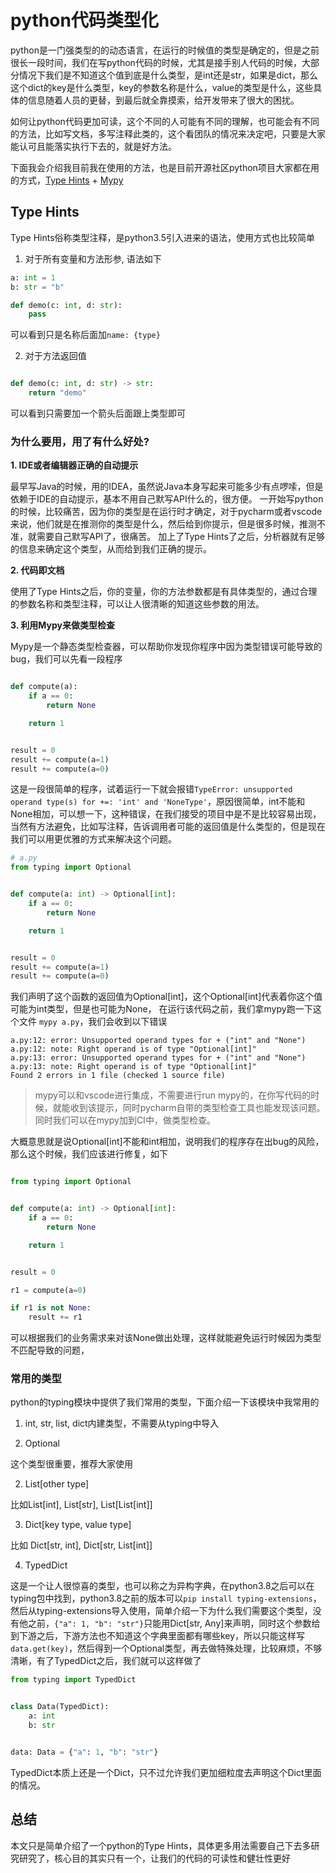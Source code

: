 # python代码类型化

python是一门强类型的的动态语言，在运行的时候值的类型是确定的，但是之前很长一段时间，我们在写python代码的时候，尤其是接手别人代码的时候，大部分情况下我们是不知道这个值到底是什么类型，是int还是str，如果是dict，那么这个dict的key是什么类型，key的参数名称是什么，value的类型是什么，这些具体的信息随着人员的更替，到最后就全靠摸索，给开发带来了很大的困扰。

如何让python代码更加可读，这个不同的人可能有不同的理解，也可能会有不同的方法，比如写文档，多写注释此类的，这个看团队的情况来决定吧，只要是大家能认可且能落实执行下去的，就是好方法。

下面我会介绍我目前我在使用的方法，也是目前开源社区python项目大家都在用的方式，[Type Hints](https://www.python.org/dev/peps/pep-0484/) + [Mypy](https://github.com/python/mypy)

## Type Hints

Type Hints俗称类型注释，是python3.5引入进来的语法，使用方式也比较简单

1. 对于所有变量和方法形参, 语法如下

```python
a: int = 1
b: str = "b"

def demo(c: int, d: str):
    pass
```

可以看到只是名称后面加`name: {type}`

2. 对于方法返回值

```python

def demo(c: int, d: str) -> str:
    return "demo"

```

可以看到只需要加一个箭头后面跟上类型即可

### 为什么要用，用了有什么好处?

**1. IDE或者编辑器正确的自动提示**

最早写Java的时候，用的IDEA，虽然说Java本身写起来可能多少有点啰嗦，但是依赖于IDE的自动提示，基本不用自己默写API什么的，很方便。
一开始写python的时候，比较痛苦，因为你的类型是在运行时才确定，对于pycharm或者vscode来说，他们就是在推测你的类型是什么，然后给到你提示，但是很多时候，推测不准，就需要自己默写API了，很痛苦。
加上了Type Hints了之后，分析器就有足够的信息来确定这个类型，从而给到我们正确的提示。

**2. 代码即文档**

使用了Type Hints之后，你的变量，你的方法参数都是有具体类型的，通过合理的参数名称和类型注释，可以让人很清晰的知道这些参数的用法。

**3. 利用Mypy来做类型检查**

Mypy是一个静态类型检查器，可以帮助你发现你程序中因为类型错误可能导致的bug，我们可以先看一段程序

```python

def compute(a):
    if a == 0:
        return None

    return 1


result = 0
result += compute(a=1)
result += compute(a=0)
```

这是一段很简单的程序，试着运行一下就会报错`TypeError: unsupported operand type(s) for +=: 'int' and 'NoneType'`，原因很简单，int不能和None相加，可以想一下，这种错误，在我们接受的项目中是不是比较容易出现，当然有方法避免，比如写注释，告诉调用者可能的返回值是什么类型的，但是现在我们可以用更优雅的方式来解决这个问题。

```python
# a.py
from typing import Optional


def compute(a: int) -> Optional[int]:
    if a == 0:
        return None

    return 1


result = 0
result += compute(a=1)
result += compute(a=0)
```

我们声明了这个函数的返回值为Optional[int]，这个Optional[int]代表着你这个值可能为int类型，但是也可能为None，
在运行该代码之前，我们拿mypy跑一下这个文件 `mypy a.py`，我们会收到以下错误

```shell
a.py:12: error: Unsupported operand types for + ("int" and "None")
a.py:12: note: Right operand is of type "Optional[int]"
a.py:13: error: Unsupported operand types for + ("int" and "None")
a.py:13: note: Right operand is of type "Optional[int]"
Found 2 errors in 1 file (checked 1 source file)
```

> mypy可以和vscode进行集成，不需要进行run mypy的，在你写代码的时候，就能收到该提示，同时pycharm自带的类型检查工具也能发现该问题。同时我们可以在mypy加到CI中，做类型检查。

大概意思就是说Optional[int]不能和int相加，说明我们的程序存在出bug的风险，那么这个时候，我们应该进行修复，如下

```python

from typing import Optional


def compute(a: int) -> Optional[int]:
    if a == 0:
        return None

    return 1


result = 0

r1 = compute(a=0)

if r1 is not None:
    result += r1

```

可以根据我们的业务需求来对该None做出处理，这样就能避免运行时候因为类型不匹配导致的问题，

### 常用的类型

python的typing模块中提供了我们常用的类型，下面介绍一下该模块中我常用的

1. int, str, list, dict内建类型，不需要从typing中导入

1. Optional

这个类型很重要，推荐大家使用

2. List[other type]

比如List[int], List[str], List[List[int]]

3. Dict[key type, value type]

比如 Dict[str, int], Dict[str, List[int]]

4. TypedDict

这是一个让人很惊喜的类型，也可以称之为异构字典，在python3.8之后可以在typing包中找到，python3.8之前的版本可以`pip install typing-extensions`，然后从typing-extensions导入使用，简单介绍一下为什么我们需要这个类型，没有他之前，`{"a": 1, "b": "str"}`只能用Dict[str, Any]来声明，同时这个参数给到下游之后，下游方法也不知道这个字典里面都有哪些key，所以只能这样写`data.get(key)`，然后得到一个Optional类型，再去做特殊处理，比较麻烦，不够清晰，有了TypedDict之后，我们就可以这样做了

```python
from typing import TypedDict


class Data(TypedDict):
    a: int
    b: str


data: Data = {"a": 1, "b": "str"}

```

TypedDict本质上还是一个Dict，只不过允许我们更加细粒度去声明这个Dict里面的情况。

## 总结

本文只是简单介绍了一个python的Type Hints，具体更多用法需要自己下去多研究研究了，核心目的其实只有一个，让我们的代码的可读性和健壮性更好
